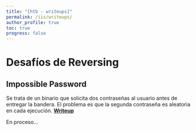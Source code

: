 ```yaml
---
title: "[htb - writeups]"
permalink: /iis/writeups/
author_profile: true
toc: true
progress: false
---
```


# Desafíos de Reversing

## Impossible Password

Se trata de un binario que solicita dos contraseñas al usuario antes de entregar la bandera.
El problema es que la segunda contraseña es aleatoria en cada ejecución. [**Writeup**](https://github.com/Carlosalpha1/CTF-writeups/blob/main/htb/challenges/htb-impossible-password.pdf)


En proceso...